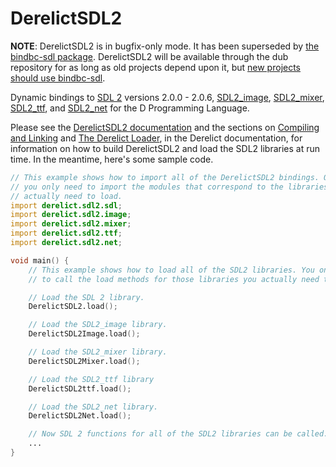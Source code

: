 DerelictSDL2
============

**NOTE**: DerelictSDL2 is in bugfix-only mode. It has been superseded by [the bindbc-sdl package][9]. DerelictSDL2 will be available through the dub repository for as long as old projects depend upon it, but [new projects should use bindbc-sdl][9].

Dynamic bindings to [SDL 2][1] versions 2.0.0 - 2.0.6, [SDL2_image][2], [SDL2_mixer][3], [SDL2_ttf][4], and [SDL2_net][5] for the D Programming Language.

Please see the [DerelictSDL2 documentation][6] and the sections on [Compiling and Linking][7] and [The Derelict Loader][8], in the Derelict documentation, for information on how to build DerelictSDL2 and load the SDL2 libraries at run time. In the meantime, here's some sample code.

```D
// This example shows how to import all of the DerelictSDL2 bindings. Of course,
// you only need to import the modules that correspond to the libraries you
// actually need to load.
import derelict.sdl2.sdl;
import derelict.sdl2.image;
import derelict.sdl2.mixer;
import derelict.sdl2.ttf;
import derelict.sdl2.net;

void main() {
    // This example shows how to load all of the SDL2 libraries. You only need
    // to call the load methods for those libraries you actually need to load.

    // Load the SDL 2 library.
    DerelictSDL2.load();

    // Load the SDL2_image library.
    DerelictSDL2Image.load();

    // Load the SDL2_mixer library.
    DerelictSDL2Mixer.load();

    // Load the SDL2_ttf library
    DerelictSDL2ttf.load();

    // Load the SDL2_net library.
    DerelictSDL2Net.load();

    // Now SDL 2 functions for all of the SDL2 libraries can be called.
    ...
}
```

[1]: http://www.libsdl.org/download-2.0.php
[2]: http://www.libsdl.org/projects/SDL_image/
[3]: http://www.libsdl.org/projects/SDL_mixer/
[4]: http://www.libsdl.org/projects/SDL_ttf/
[5]: http://www.libsdl.org/projects/SDL_net/
[6]: http://derelictorg.github.io/packages/sdl2/
[7]: http://derelictorg.github.io/building/overview/
[8]: http://derelictorg.github.io/loading/loader/
[9]: https://github.com/BindBC/bindbc-sdl


